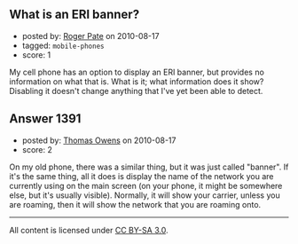 ## What is an ERI banner?

- posted by: [Roger Pate](https://stackexchange.com/users/-1/910-roger-pate) on 2010-08-17
- tagged: `mobile-phones`
- score: 1

<p>My cell phone has an option to display an ERI banner, but provides no information on what that is.  What is it; what information does it show?  Disabling it doesn't change anything that I've yet been able to detect.</p>



## Answer 1391

- posted by: [Thomas Owens](https://stackexchange.com/users/-1/257-thomas-owens) on 2010-08-17
- score: 2

<p>On my old phone, there was a similar thing, but it was just called "banner". If it's the same thing, all it does is display the name of the network you are currently using on the main screen (on your phone, it might be somewhere else, but it's usually visible). Normally, it will show your carrier, unless you are roaming, then it will show the network that you are roaming onto.</p>




---

All content is licensed under [CC BY-SA 3.0](https://creativecommons.org/licenses/by-sa/3.0/).
